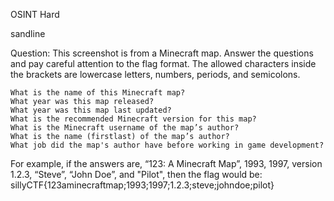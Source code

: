 OSINT Hard

sandline

Question: This screenshot is from a Minecraft map. Answer the questions and pay careful attention to the flag format. The allowed characters inside the brackets are lowercase letters, numbers, periods, and semicolons.

    What is the name of this Minecraft map?
    What year was this map released?
    What year was this map last updated?
    What is the recommended Minecraft version for this map?
    What is the Minecraft username of the map’s author?
    What is the name (firstlast) of the map’s author?
    What job did the map's author have before working in game development?

For example, if the answers are, “123: A Minecraft Map”, 1993, 1997, version 1.2.3, “Steve”, “John Doe”, and "Pilot", then the flag would be: sillyCTF{123aminecraftmap;1993;1997;1.2.3;steve;johndoe;pilot}
